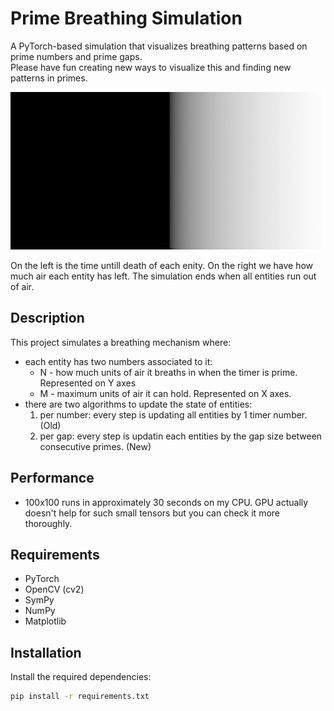 # Prime Breathing Simulation  
A PyTorch-based simulation that visualizes breathing patterns based on prime numbers and prime gaps.  
Please have fun creating new ways to visualize this and finding new patterns in primes.

![Prime Breathing Simulation](All.gif)
  
On the left is the time untill death of each enity. On the right we have how much air each entity has left. The simulation ends when all entities run out of air.
## Description  
  
This project simulates a breathing mechanism where:
  - each entity has two numbers associated to it:
     * N - how much units of air it breaths in when the timer is prime. Represented on Y axes
     * M - maximum units of air it can hold. Represented on X axes.
  - there are two algorithms to update the state of entities:
    1) per number: every step is updating all entities by 1 timer number. (Old)
    2) per gap: every step is updatin each entities by the gap size between consecutive primes. (New)
  
  
## Performance  
  
- 100x100 runs in approximately 30 seconds on my CPU. GPU actually doesn't help for such small tensors but you can check it more thoroughly.
  
## Requirements  
  
- PyTorch  
- OpenCV (cv2)  
- SymPy  
- NumPy  
- Matplotlib  
  
## Installation  
  
Install the required dependencies:  
  
```bash  
pip install -r requirements.txt  
``` 
